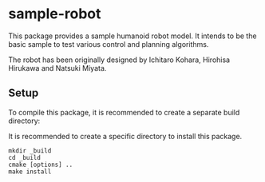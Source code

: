 sample-robot
============

This package provides a sample humanoid robot model.
It intends to be the basic sample to test various
control and planning algorithms.

The robot has been originally designed
by Ichitaro Kohara, Hirohisa Hirukawa and Natsuki Miyata.

Setup
-----
To compile this package, it is recommended to create a separate build
directory:


It is recommended to create a specific directory to install this package.

    mkdir _build
    cd _build
    cmake [options] ..
    make install


